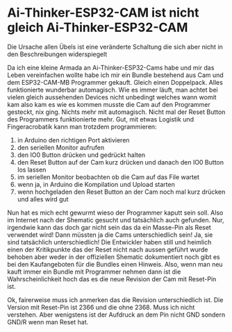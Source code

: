 # Ai-Thinker-ESP32-CAM ist nicht gleich Ai-Thinker-ESP32-CAM
Die Ursache allen Übels ist eine veränderte Schaltung die sich aber nicht in den Beschreibungen widerspiegelt

Da ich eine kleine Armada an Ai-Thinker-ESP32-Cams habe und mir das Leben vereinfachen wollte habe ich mir ein Bundle bestehend aus Cam und dem ESP32-CAM-MB Programmer gekauft. Gleich einen Doppelpack. Alles funktionierte wunderbar automagisch. Wie es immer läuft, man achtet bei vielen gleich aussehenden Devices nicht unbedingt welches wann womit kam also kam es wie es kommen musste die Cam auf den Programmer gesteckt, nix ging. Nichts mehr mit automagisch. Nicht mal der Reset Button des Programmers funktionierte mehr. Gut, mit etwas Logistik und Fingeracrobatik kann man trotzdem programmieren:

1. in Arduino den richtigen Port aktivieren
2. den seriellen Monitor aufrufen
3. den IO0 Button drücken und gedrückt halten
4. den Reset Button auf der Cam kurz drücken und danach den IO0 Button los lassen
5. im seriellen Monitor beobachten ob die Cam auf das File wartet
6. wenn ja, in Arduino die Kompilation und Upload starten
7. wenn hochgeladen den Reset Button an der Cam noch mal kurz drücken und alles wird gut

Nun hat es mich echt gewurmt wieso der Programmer kaputt sein soll. Also im Internet nach der Shematic gesucht und tatsächlich auch gefunden. Nur, irgendwie kann das doch gar nicht sein das da ein Masse-Pin als Reset verwendet wird! 
Dann müssten ja die Cams unterschiedlich sein!
Ja, sie sind tatsächlich unterschiedlich! Die Entwickler haben still und heimlich einen der Kritikpunkte das der Reset nicht nach aussen geführt wurde behoben aber weder in der offiziellen Shematic dokumentiert noch gibt es bei den Kaufangeboten für die Bundles einen Hinweis. 
Also, wenn man neu kauft immer ein Bundle mit Programmer nehmen dann ist die Wahrscheinlichkeit hoch das es die neue Revision der Cam mit Reset-Pin ist.

Ok, fairerweise muss ich anmerken das die Revision unterschiedlich ist. Die Version mit Reset-Pin ist 2366 und die ohne 2368. Muss ich nicht verstehen.
Aber wenigstens ist der Aufdruck an dem Pin nicht GND sondern GND/R wenn man Reset hat.

